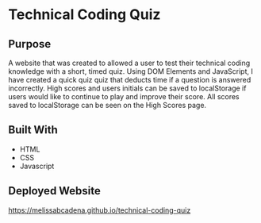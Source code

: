 # Technical Coding Quiz

## Purpose
A website that was created to allowed a user to test their technical coding knowledge with a short, timed quiz. Using DOM Elements and JavaScript, I have created a quick quiz quiz that deducts time if a question is answered incorrectly. High scores and users initials can be saved to localStorage if users would like to continue to play and improve their score. All scores saved to localStorage can be seen on the High Scores page. 

## Built With
* HTML
* CSS
* Javascript

## Deployed Website
https://melissabcadena.github.io/technical-coding-quiz